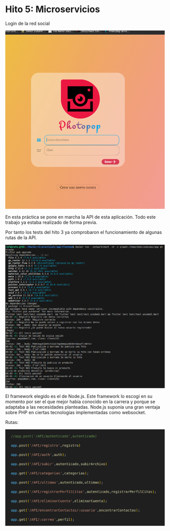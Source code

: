 # Hito 5: Microservicios

Login de la red social

![redsocial](/docs/imgs/redSocial.png)


En esta práctica se pone en marcha la API de esta aplicación.
Todo este trabajo ya estaba realizado de forma previa.

Por tanto los tests del hito 3 ya comprobaron el funcionamiento de algunas rutas de la API.


![rutas](/docs/imgs/dockerTest.png)


El framework elegido es el de Node.js. Este framework lo escogí en su momento por ser el que mejor había conocido 
en la carrera y porque se adaptaba a las necesidades planteadas. Node.js suponía una gran ventaja sobre PHP en ciertas tecnologías implementadas como websocket.

Rutas: 

![rutas](/docs/imgs/rutas.png)
